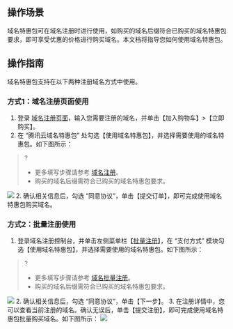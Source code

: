 ## 操作场景
域名特惠包可在域名注册时进行使用，如购买的域名后缀符合已购买的域名特惠包要求，即可享受优惠的价格进行购买域名。本文档将指导您如何使用域名特惠包。

## 操作指南
域名特惠包支持在以下两种注册域名方式中使用。

### 方式1：域名注册页面使用
1. 登录 [域名注册页面](https://buy.cloud.tencent.com/domain?from=console)，输入您需要注册的域名，并单击【加入购物车】>【立即购买】。
2. 在 “腾讯云域名特惠包” 处勾选【使用域名特惠包】，并选择需要使用的域名特惠包。如下图所示：
>?
>- 更多填写步骤请参考 [域名注册](https://cloud.tencent.com/document/product/242/9595)。
>- 购买的域名后缀需符合已购买的域名特惠包要求。
>
![](https://main.qcloudimg.com/raw/518a7d3cab04348d2cff507857f5d1fc.png)
2. 确认相关信息后，勾选 “同意协议”，单击【提交订单】，即可完成使用域名特惠包购买域名。


### 方式2：批量注册使用
1. 登录域名注册控制台，并单击左侧菜单栏【[批量注册](https://console.cloud.tencent.com/domain/batch)】，在 “支付方式” 模块勾选【使用域名特惠包】，并选择需要使用的域名特惠包。如下图所示：
>? 
>- 更多填写步骤请参考 [域名批量注册](https://cloud.tencent.com/document/product/242/45665)。
>- 购买的域名后缀需符合已购买的域名特惠包要求。
>
![](https://main.qcloudimg.com/raw/d87c68aea9907c257fb240e670241005.png)
2. 确认相关信息后，勾选 “同意协议”，单击【下一步】。
3. 在注册详情中，您可以查看当前注册的域名。确认无误后，单击【提交注册】，即可完成使用域名特惠包批量购买域名。如下图所示：
![](https://main.qcloudimg.com/raw/6ef02cda6d96b61873ab8ed17410bb66.png)


